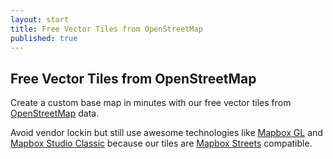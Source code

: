 ```yaml
---
layout: start
title: Free Vector Tiles from OpenStreetMap
published: true
---
```


## Free Vector Tiles from OpenStreetMap

Create a custom base map in minutes with our free vector tiles from [OpenStreetMap](http://openstreetmap.org)
data.

Avoid vendor lockin but still use awesome technologies like [Mapbox GL](https://www.mapbox.com/mapbox-gl-js/) and
[Mapbox Studio Classic](https://www.mapbox.com/mapbox-studio-classic/) because our tiles are
[Mapbox Streets](https://www.mapbox.com/developers/vector-tiles/mapbox-streets-v5) compatible.
